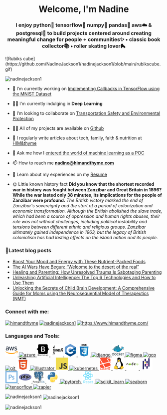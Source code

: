<h1 align="center">Welcome, I'm Nadine</h1>
<h3 align="center">I enjoy python🐍 tensorflow🌊 numpy🧮 pandas🐼 aws☁️ & postgresql🐘 to build projects centered around creating meaningful change for people + communities✨ • classic book collector📚 • roller skating lover🛼 </h3>
![Rubiks cube](https://github.com/NadineJackson1/nadinejackson1/blob/main/rubikscube.gif)
<p align="left"> <img src="https://komarev.com/ghpvc/?username=nadinejackson1&label=Profile%20views&color=0e75b6&style=flat" alt="nadinejackson1" /> </p>

- 🔭 I’m currently working on [Implementing Callbacks in TensorFlow using the MNIST Dataset](https://github.com/NadineJackson1/tensorflow-callbacks-using-mnist.git)

- 👩‍🔬 I’m currently indulging in **Deep Learning**

- 🤝 I’m looking to collaborate on [Transportation Safety and Environmental Protection](https://github.com/NadineJackson1/tensorflow-callbacks-using-mnist.git)

- 👩‍💻 All of my projects are available on [Github](https://www.github.com/nadinejackson1)

- 📝 I regularly write articles about tech, family, faith & nutrition at [HIM&thyme](https://www.himandthyme.com)

- 💬 Ask me how I [entered the world of machine learning as a POC](https://www.himandthyme.com/say-hi/)

- 📫 How to reach me **nadine@himandthyme.com**

- 📄 Learn about my experiences on my [Resume](https://drive.google.com/file/d/1Joruaaultn9rDO9mpwHN4NlQ9Dv8DAa3/view?usp=share_link)

- 🌞 Little known history fact **Did you know that the shortest recorded war in history was fought between Zanzibar and Great Britain in 1896? While the war lasted only 38 minutes, its implications for the people of Zanzibar were profound.** *The British victory marked the end of Zanzibar's sovereignty and the start of a period of colonization and economic transformation. Although the British abolished the slave trade, which had been a source of oppression and human rights abuses, their rule was not without challenges, including political instability and tensions between different ethnic and religious groups. Zanzibar ultimately gained independence in 1963, but the legacy of British colonialism has had lasting effects on the island nation and its people.*

### 🚀Latest blog posts
<!-- BLOG-POST-LIST:START -->
- [Boost Your Mood and Energy with These Nutrient-Packed Foods](https://www.himandthyme.com/boost-your-mood-and-energy-with-these-nutrient-packed-foods/?utm_source=rss&utm_medium=rss&utm_campaign=boost-your-mood-and-energy-with-these-nutrient-packed-foods)
- [The AI Wars Have Begun: “Welcome to the desert of the real”](https://www.himandthyme.com/the-ai-wars-have-begun-welcome-to-the-desert-of-the-real/?utm_source=rss&utm_medium=rss&utm_campaign=the-ai-wars-have-begun-welcome-to-the-desert-of-the-real)
- [Healing and Parenting: How Unresolved Trauma Is Sabotaging Parenting](https://www.himandthyme.com/healing-and-parenting-how-unresolved-trauma-is-sabotaging-parenting/?utm_source=rss&utm_medium=rss&utm_campaign=healing-and-parenting-how-unresolved-trauma-is-sabotaging-parenting)
- [Unleashing Artificial Intelligence: The Top 6 Technologies and How to Use Them](https://www.himandthyme.com/unleashing-the-power-of-ai-for-tech-moms-a-comprehensive-guide-to-the-top-6-technologies-and-how-to-use-them-in-your-online-business/?utm_source=rss&utm_medium=rss&utm_campaign=unleashing-the-power-of-ai-for-tech-moms-a-comprehensive-guide-to-the-top-6-technologies-and-how-to-use-them-in-your-online-business)
- [Unlocking the Secrets of Child Brain Development: A Comprehensive Guide for Moms using the Neurosequential Model of Therapeutics &lpar;NMT&rpar;](https://www.himandthyme.com/unlocking-the-secrets-of-child-brain-development-a-comprehensive-guide-for-moms-using-the-neurosequential-model-of-therapeutics-nmt/?utm_source=rss&utm_medium=rss&utm_campaign=unlocking-the-secrets-of-child-brain-development-a-comprehensive-guide-for-moms-using-the-neurosequential-model-of-therapeutics-nmt)
<!-- BLOG-POST-LIST:END -->

<h3 align="left">Connect with me:</h3>
<p align="left">
<a href="https://twitter.com/himandthyme" target="blank"><img align="center" src="https://raw.githubusercontent.com/rahuldkjain/github-profile-readme-generator/master/src/images/icons/Social/twitter.svg" alt="himandthyme" height="30" width="40" /></a>
<a href="https://linkedin.com/in/nadinejackson1" target="blank"><img align="center" src="https://raw.githubusercontent.com/rahuldkjain/github-profile-readme-generator/master/src/images/icons/Social/linked-in-alt.svg" alt="nadinejackson1" height="30" width="40" /></a>
<a href="https://www.himandthyme.com/" target="blank"><img align="center" src="https://raw.githubusercontent.com/rahuldkjain/github-profile-readme-generator/master/src/images/icons/Social/rss.svg" alt="https://www.himandthyme.com/" height="30" width="40" /></a>
</p>

<h3 align="left">Languages and Tools:</h3>
<p align="left"> <a href="https://aws.amazon.com" target="_blank" rel="noreferrer"> <img src="https://raw.githubusercontent.com/devicons/devicon/master/icons/amazonwebservices/amazonwebservices-original-wordmark.svg" alt="aws" width="40" height="40"/> </a> <a href="https://azure.microsoft.com/en-in/" target="_blank" rel="noreferrer"> <img src="https://www.vectorlogo.zone/logos/microsoft_azure/microsoft_azure-icon.svg" alt="azure" width="40" height="40"/> </a> <a href="https://getbootstrap.com" target="_blank" rel="noreferrer"> <img src="https://raw.githubusercontent.com/devicons/devicon/master/icons/bootstrap/bootstrap-plain-wordmark.svg" alt="bootstrap" width="40" height="40"/> </a> <a href="https://canvasjs.com" target="_blank" rel="noreferrer"> <img src="https://raw.githubusercontent.com/Hardik0307/Hardik0307/master/assets/canvasjs-charts.svg" alt="canvasjs" width="40" height="40"/> </a> <a href="https://www.w3schools.com/cpp/" target="_blank" rel="noreferrer"> <img src="https://raw.githubusercontent.com/devicons/devicon/master/icons/cplusplus/cplusplus-original.svg" alt="cplusplus" width="40" height="40"/> </a> <a href="https://www.w3schools.com/css/" target="_blank" rel="noreferrer"> <img src="https://raw.githubusercontent.com/devicons/devicon/master/icons/css3/css3-original-wordmark.svg" alt="css3" width="40" height="40"/> </a> <a href="https://www.djangoproject.com/" target="_blank" rel="noreferrer"> <img src="https://cdn.worldvectorlogo.com/logos/django.svg" alt="django" width="40" height="40"/> </a> <a href="https://www.docker.com/" target="_blank" rel="noreferrer"> <img src="https://raw.githubusercontent.com/devicons/devicon/master/icons/docker/docker-original-wordmark.svg" alt="docker" width="40" height="40"/> </a> <a href="https://www.figma.com/" target="_blank" rel="noreferrer"> <img src="https://www.vectorlogo.zone/logos/figma/figma-icon.svg" alt="figma" width="40" height="40"/> </a> <a href="https://cloud.google.com" target="_blank" rel="noreferrer"> <img src="https://www.vectorlogo.zone/logos/google_cloud/google_cloud-icon.svg" alt="gcp" width="40" height="40"/> </a> <a href="https://git-scm.com/" target="_blank" rel="noreferrer"> <img src="https://www.vectorlogo.zone/logos/git-scm/git-scm-icon.svg" alt="git" width="40" height="40"/> </a> <a href="https://www.w3.org/html/" target="_blank" rel="noreferrer"> <img src="https://raw.githubusercontent.com/devicons/devicon/master/icons/html5/html5-original-wordmark.svg" alt="html5" width="40" height="40"/> </a> <a href="https://www.adobe.com/in/products/illustrator.html" target="_blank" rel="noreferrer"> <img src="https://www.vectorlogo.zone/logos/adobe_illustrator/adobe_illustrator-icon.svg" alt="illustrator" width="40" height="40"/> </a> <a href="https://developer.mozilla.org/en-US/docs/Web/JavaScript" target="_blank" rel="noreferrer"> <img src="https://raw.githubusercontent.com/devicons/devicon/master/icons/javascript/javascript-original.svg" alt="javascript" width="40" height="40"/> </a> <a href="https://kubernetes.io" target="_blank" rel="noreferrer"> <img src="https://www.vectorlogo.zone/logos/kubernetes/kubernetes-icon.svg" alt="kubernetes" width="40" height="40"/> </a> <a href="https://laravel.com/" target="_blank" rel="noreferrer"> <img src="https://raw.githubusercontent.com/devicons/devicon/master/icons/laravel/laravel-plain-wordmark.svg" alt="laravel" width="40" height="40"/> </a> <a href="https://www.linux.org/" target="_blank" rel="noreferrer"> <img src="https://raw.githubusercontent.com/devicons/devicon/master/icons/linux/linux-original.svg" alt="linux" width="40" height="40"/> </a> <a href="https://nodejs.org" target="_blank" rel="noreferrer"> <img src="https://raw.githubusercontent.com/devicons/devicon/master/icons/nodejs/nodejs-original-wordmark.svg" alt="nodejs" width="40" height="40"/> </a> <a href="https://pandas.pydata.org/" target="_blank" rel="noreferrer"> <img src="https://raw.githubusercontent.com/devicons/devicon/2ae2a900d2f041da66e950e4d48052658d850630/icons/pandas/pandas-original.svg" alt="pandas" width="40" height="40"/> </a> <a href="https://www.photoshop.com/en" target="_blank" rel="noreferrer"> <img src="https://raw.githubusercontent.com/devicons/devicon/master/icons/photoshop/photoshop-line.svg" alt="photoshop" width="40" height="40"/> </a> <a href="https://www.php.net" target="_blank" rel="noreferrer"> <img src="https://raw.githubusercontent.com/devicons/devicon/master/icons/php/php-original.svg" alt="php" width="40" height="40"/> </a> <a href="https://www.postgresql.org" target="_blank" rel="noreferrer"> <img src="https://raw.githubusercontent.com/devicons/devicon/master/icons/postgresql/postgresql-original-wordmark.svg" alt="postgresql" width="40" height="40"/> </a> <a href="https://www.python.org" target="_blank" rel="noreferrer"> <img src="https://raw.githubusercontent.com/devicons/devicon/master/icons/python/python-original.svg" alt="python" width="40" height="40"/> </a> <a href="https://pytorch.org/" target="_blank" rel="noreferrer"> <img src="https://www.vectorlogo.zone/logos/pytorch/pytorch-icon.svg" alt="pytorch" width="40" height="40"/> </a> <a href="https://reactjs.org/" target="_blank" rel="noreferrer"> <img src="https://raw.githubusercontent.com/devicons/devicon/master/icons/react/react-original-wordmark.svg" alt="react" width="40" height="40"/> </a> <a href="https://scikit-learn.org/" target="_blank" rel="noreferrer"> <img src="https://upload.wikimedia.org/wikipedia/commons/0/05/Scikit_learn_logo_small.svg" alt="scikit_learn" width="40" height="40"/> </a> <a href="https://seaborn.pydata.org/" target="_blank" rel="noreferrer"> <img src="https://seaborn.pydata.org/_images/logo-mark-lightbg.svg" alt="seaborn" width="40" height="40"/> </a> <a href="https://www.tensorflow.org" target="_blank" rel="noreferrer"> <img src="https://www.vectorlogo.zone/logos/tensorflow/tensorflow-icon.svg" alt="tensorflow" width="40" height="40"/> </a> <a href="https://zapier.com" target="_blank" rel="noreferrer"> <img src="https://www.vectorlogo.zone/logos/zapier/zapier-icon.svg" alt="zapier" width="40" height="40"/> </a> </p>

<p><img align="left" src="https://github-readme-stats.vercel.app/api/top-langs?username=nadinejackson1&show_icons=true&locale=en&layout=compact" alt="nadinejackson1" /></p>

<p>&nbsp;<img align="center" src="https://github-readme-stats.vercel.app/api?username=nadinejackson1&show_icons=true&locale=en" alt="nadinejackson1" /></p>

<p><img align="center" src="https://github-readme-streak-stats.herokuapp.com/?user=nadinejackson1&" alt="nadinejackson1" /></p>

